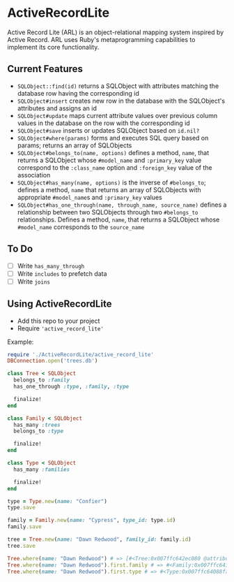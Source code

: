 # ActiveRecordLite
Active Record Lite (ARL) is an object-relational mapping system inspired by
Active Record. ARL uses Ruby's metaprogramming capabilities to implement its
core functionality.

## Current Features
- `SQLObject::find(id)` returns a SQLObject with attributes matching the database row having the corresponding id
- `SQLObject#insert` creates new row in the database with the SQLObject's attributes and assigns an id
- `SQLObject#update` maps current attribute values over previous column values in the database on the row with the corresponding id
- `SQLObject#save` inserts or updates SQLObject based on `id.nil?`
- `SQLObject#where(params)` forms and executes SQL query based on params; returns an array of SQLObjects
- `SQLObject#belongs_to(name, options)` defines a method, `name`, that returns a SQLObject whose `#model_name` and `:primary_key` value correspond to the `:class_name` option and `:foreign_key` value of the association
- `SQLObject#has_many(name, options)` is the inverse of `#belongs_to`; defines a method, `name` that returns an array of SQLObjects with appropriate `#model_name`s and `:primary_key` values
- `SQLObject#has_one_through(name, through_name, source_name)` defines a relationship between two SQLObjects through two `#belongs_to` relationships. Defines a method, `name`, that returns a SQLObject whose `#model_name` corresponds to the `source_name`

## To Do
- [ ] Write `has_many_through`
- [ ] Write `includes` to prefetch data
- [ ] Write `joins`

## Using ActiveRecordLite
- Add this repo to your project
- Require `'active_record_lite'`

Example:

```ruby
require './ActiveRecordLite/active_record_lite'
DBConnection.open('trees.db')

class Tree < SQLObject
  belongs_to :family
  has_one_through :type, :family, :type

  finalize!
end

class Family < SQLObject
  has_many :trees
  belongs_to :type

  finalize!
end

class Type < SQLObject
  has_many :families

  finalize!
end

type = Type.new(name: "Confier")
type.save

family = Family.new(name: "Cypress", type_id: type.id)
family.save

tree = Tree.new(name: "Dawn Redwood", family_id: family.id)
tree.save

Tree.where(name: "Dawn Redwood") # => [#<Tree:0x007ffc642ec080 @attributes={:id=>1, :name=>"Dawn Redwood", :family_id=>1}>]
Tree.where(name: "Dawn Redwood").first.family # => #<Family:0x007ffc641ff140 @attributes={:id=>1, :name=>"Cypress", :type_id=>1}>
Tree.where(name: "Dawn Redwood").first.type # => #<Type:0x007ffc64088fa0 @attributes={:id=>1, :name=>"Confier"}>
```
